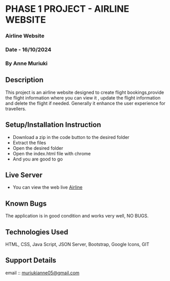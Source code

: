 # PHASE 1 PROJECT - AIRLINE WEBSITE
### Airline Website 
### Date - 16/10/2024
### By Anne Muriuki
## Description
This project is an airline website designed to create flight bookings,provide the flight information where you can view it , update the flight information and delete the flight if needed. Generally it enhance the user experience for travellers.

## Setup/Installation Instruction
* Download a zip in the code button to the desired folder
* Extract the files
* Open the desired folder
* Open the index.html file with chrome
* And you are good to go

## Live Server
* You can view the web live [Airline](https://muriukianne.github.io/PHASE-1-PROJECT/)

## Known Bugs
The application is in good condition and works very well, NO BUGS.

## Technologies Used
HTML, CSS, Java Script, JSON Server, Bootstrap, Google Icons, GIT

## Support Details
email :: muriukianne05@gmail.com

